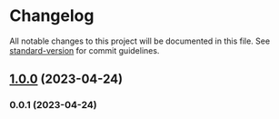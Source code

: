 # Changelog

All notable changes to this project will be documented in this file. See [standard-version](https://github.com/conventional-changelog/standard-version) for commit guidelines.

## [1.0.0](https://github.com/lasalefamine/actions-ff-merge/compare/v0.0.1...v1.0.0) (2023-04-24)

### 0.0.1 (2023-04-24)
